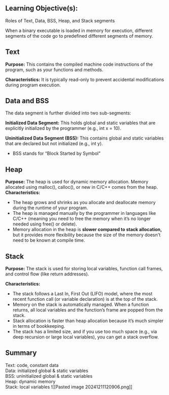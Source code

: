 ## Learning Objective(s):
Roles of Text, Data, BSS, Heap, and Stack segments

When a binary executable is loaded in memory for execution, different segments of the code go to predefined different segments of memory.
## Text
**Purpose:** This contains the compiled machine code instructions of the program, such as your functions and methods.  

**Characteristics:** It is typically read-only to prevent accidental modifications during program execution.
## Data and BSS
The data segment is further divided into two sub-segments:  

**Initialized Data Segment:** This holds global and static variables that are explicitly initialized by the programmer (e.g., int x = 10).  

**Uninitialized Data Segment (BSS):** This contains global and static variables that are declared but not initialized (e.g., int y). 
* BSS stands for “Block Started by Symbol"
## Heap
**Purpose:** The heap is used for dynamic memory allocation. Memory allocated using malloc(), calloc(), or new in C/C++ comes from the heap.  
**Characteristics:**
* The heap grows and shrinks as you allocate and deallocate memory during the runtime of your program.  
* The heap is managed manually by the programmer in languages like C/C++ (meaning you need to free the memory when it’s no longer needed using free() or delete).  
* Memory allocation in the heap is **slower compared to stack allocation,** but it provides more flexibility because the size of the memory doesn't need to be known at compile time.  
## Stack
**Purpose:** The stack is used for storing local variables, function call frames, and control flow (like return addresses).  

**Characteristics:** 
* The stack follows a Last In, First Out (LIFO) model, where the most recent function call (or variable declaration) is at the top of the stack.  
* Memory on the stack is automatically managed. When a function returns, all local variables and the function’s frame are popped from the stack.  
* Stack allocation is faster than heap allocation because it’s much simpler in terms of bookkeeping.  
* The stack has a limited size, and if you use too much space (e.g., via deep recursion or large local variables), you can get a stack overflow.
## Summary
Text: code, constant data  
Data: initialized global & static variables  
BSS: uninitialized global & static variables  
Heap: dynamic memory  
Stack: local variables
![[Pasted image 20241211120906.png]]
